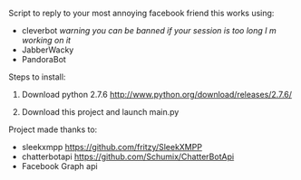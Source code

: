 Script to reply to your most annoying facebook friend
this works using:
- cleverbot *warning you can be banned if your session is too long I m working on it*
- JabberWacky
- PandoraBot

Steps to install:

1. Download python 2.7.6 http://www.python.org/download/releases/2.7.6/

2. Download this project and launch main.py


Project made thanks to:
- sleekxmpp     https://github.com/fritzy/SleekXMPP
- chatterbotapi https://github.com/Schumix/ChatterBotApi
- Facebook Graph api
